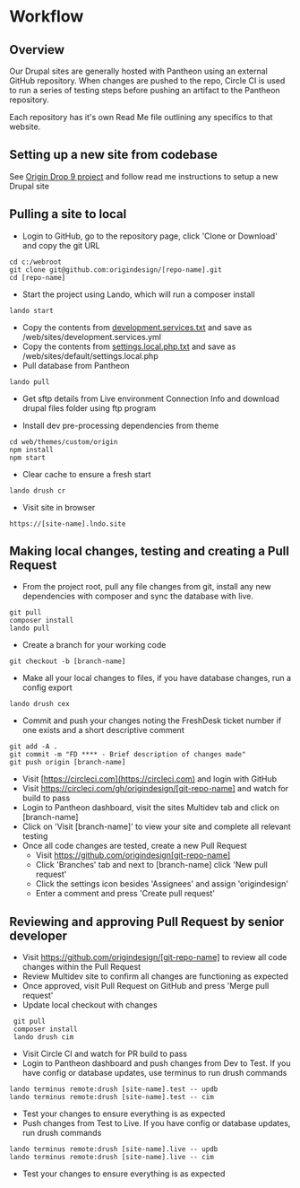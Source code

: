 # Workflow

## Overview
Our Drupal sites are generally hosted with Pantheon using an external GitHub repository. When changes are pushed to the repo, Circle CI is used to run a series of testing steps before pushing an artifact to the Pantheon repository. 

Each repository has it's own Read Me file outlining any specifics to that website.

## Setting up a new site from codebase

See [Origin Drop 9 project](https://github.com/origindesign/origin-drop-9) and follow read me instructions to setup a new Drupal site

## Pulling a site to local
- Login to GitHub, go to the repository page, click 'Clone or Download' and copy the git URL
````
cd c:/webroot
git clone git@github.com:origindesign/[repo-name].git
cd [repo-name]
````
- Start the project using Lando, which will run a composer install
````
lando start
````
- Copy the contents from [development.services.txt](https://github.com/origindesign/origin-drop-9/blob/master/web/sites/development.services.txt) and save as /web/sites/development.services.yml
- Copy the contents from [settings.local.php.txt](https://github.com/origindesign/origin-drop-9/blob/master/web/sites/default/settings.local.php.txt) and save as /web/sites/default/settings.local.php
- Pull database from Pantheon
````
lando pull
````
- Get sftp details from Live environment Connection Info and download drupal files folder using ftp program

- Install dev pre-processing dependencies from theme
````
cd web/themes/custom/origin
npm install
npm start
````
- Clear cache to ensure a fresh start
````
lando drush cr
````
- Visit site in browser
````
https://[site-name].lndo.site
````

## Making local changes, testing and creating a Pull Request
- From the project root, pull any file changes from git, install any new dependencies with composer and sync the database with live.
````
git pull
composer install
lando pull
````
- Create a branch for your working code
````
git checkout -b [branch-name]
````
- Make all your local changes to files, if you have database changes, run a config export
````
lando drush cex
````
- Commit and push your changes noting the FreshDesk ticket number if one exists and a short descriptive comment
````
git add -A .
git commit -m "FD **** - Brief description of changes made"
git push origin [branch-name]
````
- Visit [https://circleci.com](https://circleci.com) and login with GitHub
- Visit https://circleci.com/gh/origindesign/[git-repo-name] and watch for build to pass
- Login to Pantheon dashboard, visit the sites Multidev tab and click on [branch-name]
- Click on 'Visit [branch-name]' to view your site and complete all relevant testing
- Once all code changes are tested, create a new Pull Request
  - Visit https://github.com/origindesign[git-repo-name]
  - Click 'Branches' tab and next to [branch-name] click 'New pull request'
  - Click the settings icon besides 'Assignees' and assign 'origindesign'
  - Enter a comment and press 'Create pull request'

## Reviewing and approving Pull Request by senior developer
- Visit https://github.com/origindesign/[git-repo-name] to review all code changes within the Pull Request
- Review Multidev site to confirm all changes are functioning as expected
- Once approved, visit Pull Request on GitHub and press 'Merge pull request'
- Update local checkout with changes
````
 git pull
 composer install
 lando drush cim
````
- Visit Circle CI and watch for PR build to pass
- Login to Pantheon dashboard and push changes from Dev to Test. If you have config or database updates, use terminus to run drush commands
````
lando terminus remote:drush [site-name].test -- updb
lando terminus remote:drush [site-name].test -- cim
````
- Test your changes to ensure everything is as expected
- Push changes from Test to Live. If you have config or database updates, run drush commands
````
lando terminus remote:drush [site-name].live -- updb
lando terminus remote:drush [site-name].live -- cim
````
- Test your changes to ensure everything is as expected
